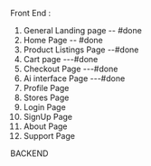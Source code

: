 

Front End :

1) General Landing page -- #done
2) Home Page  -- #done
3) Product Listings Page --#done
4) Cart page ---#done
5) Checkout Page ---#done 
6) Ai interface Page ---#done  
7) Profile Page 
8) Stores Page 
9) Login Page 
10) SignUp Page
11) About Page 
12) Support Page 




BACKEND 